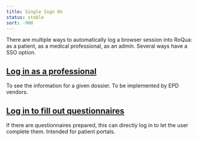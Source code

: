 ```yaml
---
title: Single Sign On
status: stable
sort: -900
---
```


There are multiple ways to automatically log a browser session into RoQua: as a patient, as a medical professional, as an admin. Several ways have a SSO option.

## [Log in as a professional][]

To see the information for a given dossier. To be implemented by EPD vendors.

## [Log in to fill out questionnaires][]

If there are questionnaires prepared, this can directly log in to let the user complete them. Intended for patient portals.

[Log in as a professional]: /en/developer/rom/sso/epd_v3/
[Log in to fill out questionnaires]: /en/developer/rom/sso/client_token/
